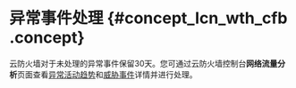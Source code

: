 # 异常事件处理 {#concept_lcn_wth_cfb .concept}

云防火墙对于未处理的异常事件保留30天。您可通过云防火墙控制台**网络流量分析**页面查看[异常活动趋势](../../../../intl.zh-CN/用户指南/网络流量分析/云防火墙网络流量活动概览.md#)和[威胁事件](../../../../intl.zh-CN/用户指南/网络流量分析/入侵检测.md#)详情并进行处理。

